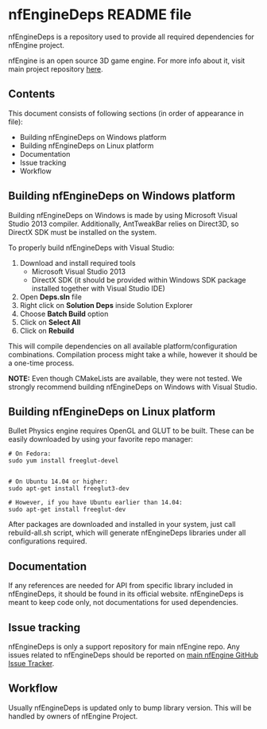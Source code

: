 nfEngineDeps README file
===============

nfEngineDeps is a repository used to provide all required dependencies for nfEngine project.

nfEngine is an open source 3D game engine. For more info about it, visit main project repository [here](http://www.github.com/nfprojects/nfengine).

Contents
--------

This document consists of following sections (in order of appearance in file):

- Building nfEngineDeps on Windows platform
- Building nfEngineDeps on Linux platform
- Documentation
- Issue tracking
- Workflow

Building nfEngineDeps on Windows platform
-----------------------------------------

Building nfEngineDeps on Windows is made by using Microsoft Visual Studio 2013 compiler. Additionally, AntTweakBar relies on Direct3D, so DirectX SDK must be installed on the system.

To properly build nfEngineDeps with Visual Studio:

1. Download and install required tools
    * Microsoft Visual Studio 2013
    * DirectX SDK (it should be provided within Windows SDK package installed together with Visual Studio IDE)
2. Open **Deps.sln** file
3. Right click on **Solution Deps** inside Solution Explorer
4. Choose **Batch Build** option
5. Click on **Select All**
6. Click on **Rebuild**

This will compile dependencies on all available platform/configuration combinations. Compilation process might take a while, however it should be a one-time process.

**NOTE:** Even though CMakeLists are available, they were not tested. We strongly recommend building nfEngineDeps on Windows with Visual Studio.

Building nfEngineDeps on Linux platform
-----------------------------------------

Bullet Physics engine requires OpenGL and GLUT to be built. These can be easily downloaded by using your favorite repo manager:

```
# On Fedora:
sudo yum install freeglut-devel


# On Ubuntu 14.04 or higher:
sudo apt-get install freeglut3-dev

# However, if you have Ubuntu earlier than 14.04:
sudo apt-get install freeglut-dev
```

After packages are downloaded and installed in your system, just call rebuild-all.sh script, which will generate nfEngineDeps libraries under all configurations required.

Documentation
-------------

If any references are needed for API from specific library included in nfEngineDeps, it should be found in its official website. nfEngineDeps is meant to keep code only, not documentations for used dependencies.

Issue tracking
--------------

nfEngineDeps is only a support repository for main nfEngine repo. Any issues related to nfEngineDeps should be reported on [main nfEngine GitHub Issue Tracker](https://github.com/nfprojects/nfengine/issues).

Workflow
--------

Usually nfEngineDeps is updated only to bump library version. This will be handled by owners of nfEngine Project.
